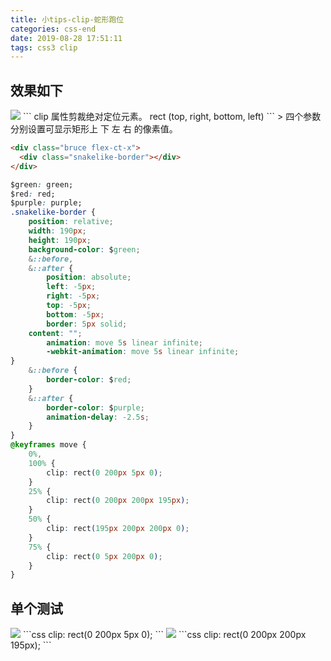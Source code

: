 ```yaml
---
title: 小tips-clip-蛇形跑位
categories: css-end
date: 2019-08-28 17:51:11
tags: css3 clip
---
```

## 效果如下
<img src="/images/img-folder/clip.gif">
<!-- more -->
```
clip 属性剪裁绝对定位元素。
rect (top, right, bottom, left)
```
> 四个参数分别设置可显示矩形上 下 左 右 的像素值。

```html
<div class="bruce flex-ct-x">
  <div class="snakelike-border"></div>
</div>
```
```css
$green: green;
$red: red;
$purple: purple;
.snakelike-border {
	position: relative;
	width: 190px;
	height: 190px;
	background-color: $green;
	&::before,
	&::after {
		position: absolute;
		left: -5px;
		right: -5px;
		top: -5px;
		bottom: -5px;
		border: 5px solid;
    content: "";
		animation: move 5s linear infinite;
		-webkit-animation: move 5s linear infinite;
}
	&::before {
		border-color: $red;
	}
	&::after {
		border-color: $purple;
		animation-delay: -2.5s;
	}
}
@keyframes move {
	0%,
	100% {
		clip: rect(0 200px 5px 0);
	}
	25% {
		clip: rect(0 200px 200px 195px);
	}
	50% {
		clip: rect(195px 200px 200px 0);
	}
	75% {
		clip: rect(0 5px 200px 0);
	}
}
```
## 单个测试
<img src="/images/img-folder/clip-1.png">
```css
clip: rect(0 200px 5px 0);
```

<img src="/images/img-folder/clip-2.png">
```css
clip: rect(0 200px 200px 195px);
```